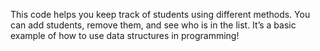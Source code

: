 This code helps you keep track of students using different methods. You can add students, remove them, and see who is in the list. It’s a basic example of how to use data structures in programming!
